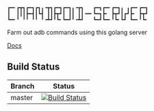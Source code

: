 ```
┏━╸┏┳┓┏━┓┏┓╻╺┳┓┏━┓┏━┓╻╺┳┓   ┏━┓┏━╸┏━┓╻ ╻┏━╸┏━┓
┃  ┃┃┃┣━┫┃┗┫ ┃┃┣┳┛┃ ┃┃ ┃┃╺━╸┗━┓┣╸ ┣┳┛┃┏┛┣╸ ┣┳┛
┗━╸╹ ╹╹ ╹╹ ╹╺┻┛╹┗╸┗━┛╹╺┻┛   ┗━┛┗━╸╹┗╸┗┛ ┗━╸╹┗╸
```

Farm out adb commands using this golang server

[Docs](./docs)

## Build Status
| Branch | Status |
| ------ | ------ |
| master | [![Build Status](https://travis-ci.org/JoelPagliuca/cmandroid-server.svg?branch=master)](https://travis-ci.org/JoelPagliuca/cmandroid-server) |